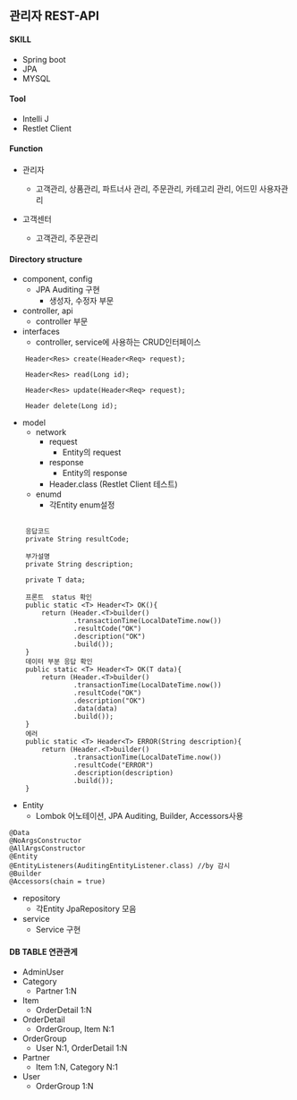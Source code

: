 ## 관리자 REST-API

 #### SKILL
 - Spring boot
 - JPA
 - MYSQL

 #### Tool
 - Intelli J
 - Restlet Client

#### Function
 - 관리자
    - 고객관리, 상품관리, 파트너사 관리, 주문관리, 카테고리 관리, 어드민 사용자관리

 - 고객센터
    - 고객관리, 주문관리
 #### Directory structure
 
 - component, config 
    - JPA Auditing 구현 
        - 생성자, 수정자 부문
 - controller, api
    - controller 부문
 - interfaces
    - controller, service에 사용하는 CRUD인터페이스
    
    
~~~
    Header<Res> create(Header<Req> request);
    
    Header<Res> read(Long id);
    
    Header<Res> update(Header<Req> request);
    
    Header delete(Long id);
~~~
    
 
 - model
    - network
        - request 
            - Entity의 request
        - response
            - Entity의 response
        - Header.class (Restlet Client 테스트)
    - enumd
        - 각Entity enum설정    


~~~

    응답코드
    private String resultCode;

    부가설명
    private String description;

    private T data;
    
    프론트  status 확인
    public static <T> Header<T> OK(){
        return (Header.<T>builder()
                .transactionTime(LocalDateTime.now())
                .resultCode("OK")
                .description("OK")
                .build());
    }
    데이터 부분 응답 확인
    public static <T> Header<T> OK(T data){
        return (Header.<T>builder()
                .transactionTime(LocalDateTime.now())
                .resultCode("OK")
                .description("OK")
                .data(data)
                .build());
    }
    에러
    public static <T> Header<T> ERROR(String description){
        return (Header.<T>builder()
                .transactionTime(LocalDateTime.now())
                .resultCode("ERROR")
                .description(description)
                .build());
    }
~~~

 - Entity
    - Lombok 어노테이션, JPA Auditing, Builder, Accessors사용
    
~~~
@Data
@NoArgsConstructor
@AllArgsConstructor
@Entity
@EntityListeners(AuditingEntityListener.class) //by 감시
@Builder
@Accessors(chain = true)
~~~


 - repository
    - 각Entity JpaRepository 모음
 - service
    - Service 구현

#### DB TABLE 연관관게
 - AdminUser
 - Category
    - Partner 1:N 
 - Item
    - OrderDetail 1:N 
 - OrderDetail
    - OrderGroup, Item N:1
 - OrderGroup
    - User N:1, OrderDetail 1:N
 - Partner
    - Item 1:N, Category N:1
 - User
    - OrderGroup 1:N





